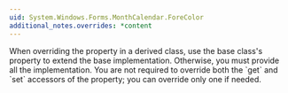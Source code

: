 ```yaml
---
uid: System.Windows.Forms.MonthCalendar.ForeColor
additional_notes.overrides: *content
---
```


<p>When overriding the <xref href="System.Windows.Forms.Control.ForeColor"></xref> property in a derived class, use the base class's <xref href="System.Windows.Forms.Control.ForeColor"></xref> property to extend the base implementation. Otherwise, you must provide all the implementation. You are not required to override both the `get` and `set` accessors of the <xref href="System.Windows.Forms.Control.ForeColor"></xref> property; you can override only one if needed.</p>



